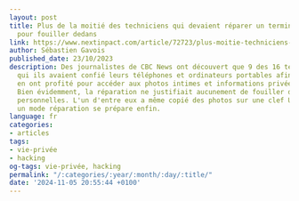 ```yaml
---
layout: post
title: Plus de la moitié des techniciens qui devaient réparer un terminal en ont profité
  pour fouiller dedans
link: https://www.nextinpact.com/article/72723/plus-moitie-techniciens-qui-devaient-reparer-terminal-en-on-profite-pour-fouiller-dedans
author: Sébastien Gavois
published_date: 23/10/2023
description: Des journalistes de CBC News ont découvert que 9 des 16 techniciens à
  qui ils avaient confié leurs téléphones et ordinateurs portables afin de les réparer
  en ont profité pour accéder aux photos intimes et informations privées qu'ils contenaient.
  Bien évidemment, la réparation ne justifiait aucunement de fouiller dans les données
  personnelles. L'un d'entre eux a même copié des photos sur une clef USB. Sur Android,
  un mode réparation se prépare enfin.
language: fr
categories:
- articles
tags:
- vie-privée
- hacking
og-tags: vie-privée, hacking
permalink: "/:categories/:year/:month/:day/:title/"
date: '2024-11-05 20:55:44 +0100'
---
```

